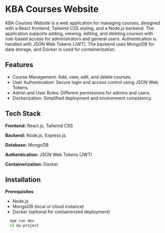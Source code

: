 # KBA Courses Website

KBA Courses Website is a web application for managing courses, designed with a React frontend, Tailwind CSS styling, and a Node.js backend. The application supports adding, viewing, editing, and deleting courses with role-based access for administrators and general users. Authentication is handled with JSON Web Tokens (JWT). The backend uses MongoDB for data storage, and Docker is used for containerization.




## Features

- Course Management: Add, view, edit, and delete courses.
- User Authentication: Secure login and access control using JSON Web Tokens.
- Admin and User Roles: Different permissions for admins and users.
- Dockerization: Simplified deployment and environment consistency.


## Tech Stack

**Frontend:** React.js, Tailwind CSS

**Backend:** Node.js, Express.js

**Database:** MongoDB

**Authentication:** JSON Web Tokens (JWT)

**Containerization:** Docker




## Installation

**Prerequisites**
- Node.js 
- MongoDB (local or cloud instance)
- Docker (optional for containerized deployment)

```bash
  npm run dev
  cd my-project
```
    
